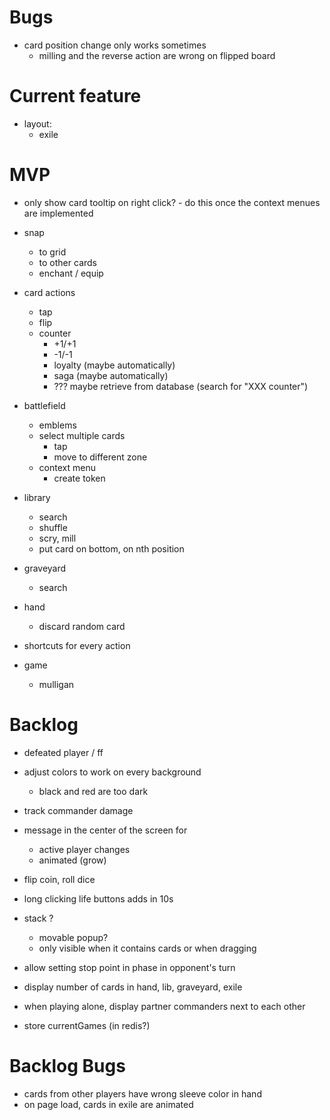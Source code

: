 # Bugs

- card position change only works sometimes
  - milling and the reverse action are wrong on flipped board

# Current feature

* layout:
  - exile

# MVP

- only show card tooltip on right click? - do this once the context menues are implemented

* snap

  - to grid
  - to other cards
  - enchant / equip

* card actions

  - tap
  - flip
  - counter
    - +1/+1
    - -1/-1
    - loyalty (maybe automatically)
    - saga (maybe automatically)
    - ??? maybe retrieve from database (search for "XXX counter")

* battlefield

  - emblems
  - select multiple cards
    - tap
    - move to different zone
  - context menu
    - create token

* library

  - search
  - shuffle
  - scry, mill
  - put card on bottom, on nth position

* graveyard

  - search

* hand

  - discard random card

* shortcuts for every action

* game
  - mulligan

# Backlog

- defeated player / ff

- adjust colors to work on every background
  - black and red are too dark

- track commander damage

- message in the center of the screen for

  - active player changes
  - animated (grow)

- flip coin, roll dice

- long clicking life buttons adds in 10s

- stack ?
  - movable popup?
  - only visible when it contains cards or when dragging

- allow setting stop point in phase in opponent's turn
- display number of cards in hand, lib, graveyard, exile
- when playing alone, display partner commanders next to each other
- store currentGames (in redis?)

# Backlog Bugs

- cards from other players have wrong sleeve color in hand
- on page load, cards in exile are animated